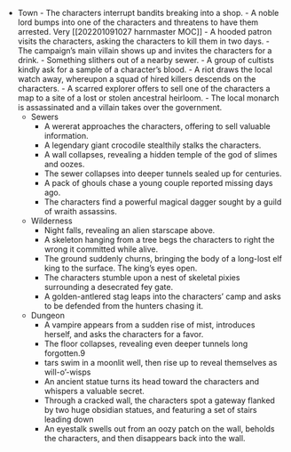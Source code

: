 - Town
		- The characters interrupt bandits breaking into a shop.
		- A noble lord bumps into one of the characters and threatens to have them arrested. Very [[202201091027 harnmaster MOC]]
		- A hooded patron visits the characters, asking the characters to kill them in two days.
		- The campaign’s main villain shows up and invites the characters for a drink.
		- Something slithers out of a nearby sewer.
		- A group of cultists kindly ask for a sample of a character’s blood.
		- A riot draws the local watch away, whereupon a squad of hired killers descends on the characters.
		- A scarred explorer offers to sell one of the characters a map to a site of a lost or stolen ancestral heirloom.
		- The local monarch is assassinated and a villain takes over the government.
	- Sewers
		- A wererat approaches the characters, offering to sell valuable information.
		- A legendary giant crocodile stealthily stalks the characters.
		- A wall collapses, revealing a hidden temple of the god of slimes and oozes.
		- The sewer collapses into deeper tunnels sealed up for centuries.
		- A pack of ghouls chase a young couple reported missing days ago.
		- The characters find a powerful magical dagger sought by a guild of wraith assassins.
	- Wilderness
		- Night falls, revealing an alien starscape above.
		- A skeleton hanging from a tree begs the characters to right the wrong it committed while alive.
		- The ground suddenly churns, bringing the body of a long-lost elf king to the surface. The king’s eyes open.
		- The characters stumble upon a nest of skeletal pixies surrounding a desecrated fey gate.
		- A golden-antlered stag leaps into the characters’ camp and asks to be defended from the hunters chasing it.
	- Dungeon
		- A vampire appears from a sudden rise of mist, introduces herself, and asks the characters for a favor.
		- The floor collapses, revealing even deeper tunnels long forgotten.9
		- tars swim in a moonlit well, then rise up to reveal themselves as will-o’-wisps
		- An ancient statue turns its head toward the characters and whispers a valuable secret.
		- Through a cracked wall, the characters spot a gateway flanked by two huge obsidian statues, and featuring a set of stairs leading down
		- An eyestalk swells out from an oozy patch on the wall, beholds the characters, and then disappears back into the wall.